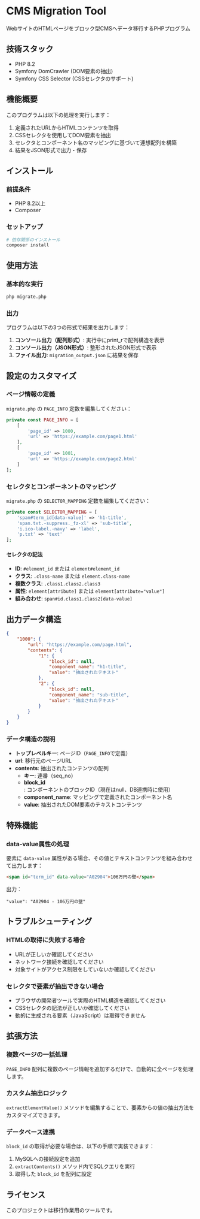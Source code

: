 # CMS Migration Tool

WebサイトのHTMLページをブロック型CMSへデータ移行するPHPプログラム

## 技術スタック

- PHP 8.2
- Symfony DomCrawler (DOM要素の抽出)
- Symfony CSS Selector (CSSセレクタのサポート)

## 機能概要

このプログラムは以下の処理を実行します：

1. 定義されたURLからHTMLコンテンツを取得
2. CSSセレクタを使用してDOM要素を抽出
3. セレクタとコンポーネント名のマッピングに基づいて連想配列を構築
4. 結果をJSON形式で出力・保存

## インストール

### 前提条件

- PHP 8.2以上
- Composer

### セットアップ

```bash
# 依存関係のインストール
composer install
```

## 使用方法

### 基本的な実行

```bash
php migrate.php
```

### 出力

プログラムは以下の3つの形式で結果を出力します：

1. **コンソール出力（配列形式）**: 実行中にprint_rで配列構造を表示
2. **コンソール出力（JSON形式）**: 整形されたJSON形式で表示
3. **ファイル出力**: `migration_output.json` に結果を保存

## 設定のカスタマイズ

### ページ情報の定義

`migrate.php` の `PAGE_INFO` 定数を編集してください：

```php
private const PAGE_INFO = [
    [
        'page_id' => 1000,
        'url' => 'https://example.com/page1.html'
    ],
    [
        'page_id' => 1001,
        'url' => 'https://example.com/page2.html'
    ]
];
```

### セレクタとコンポーネントのマッピング

`migrate.php` の `SELECTOR_MAPPING` 定数を編集してください：

```php
private const SELECTOR_MAPPING = [
    'span#term_id[data-value]' => 'h1-title',
    'span.txt.-suppress._fz-xl' => 'sub-title',
    'i.ico-label.-navy' => 'label',
    'p.txt' => 'text'
];
```

#### セレクタの記法

- **ID**: `#element_id` または `element#element_id`
- **クラス**: `.class-name` または `element.class-name`
- **複数クラス**: `.class1.class2.class3`
- **属性**: `element[attribute]` または `element[attribute="value"]`
- **組み合わせ**: `span#id.class1.class2[data-value]`

## 出力データ構造

```json
{
    "1000": {
        "url": "https://example.com/page.html",
        "contents": {
            "1": {
                "block_id": null,
                "component_name": "h1-title",
                "value": "抽出されたテキスト"
            },
            "2": {
                "block_id": null,
                "component_name": "sub-title",
                "value": "抽出されたテキスト"
            }
        }
    }
}
```

### データ構造の説明

- **トップレベルキー**: ページID（`PAGE_INFO`で定義）
- **url**: 移行元のページURL
- **contents**: 抽出されたコンテンツの配列
  - **キー**: 連番（seq_no）
  - **block_id**: コンポーネントのブロックID（現在はnull、DB連携時に使用）
  - **component_name**: マッピングで定義されたコンポーネント名
  - **value**: 抽出されたDOM要素のテキストコンテンツ

## 特殊機能

### data-value属性の処理

要素に `data-value` 属性がある場合、その値とテキストコンテンツを組み合わせて出力します：

```html
<span id="term_id" data-value="A02904">106万円の壁</span>
```

出力：
```
"value": "A02904 - 106万円の壁"
```

## トラブルシューティング

### HTMLの取得に失敗する場合

- URLが正しいか確認してください
- ネットワーク接続を確認してください
- 対象サイトがアクセス制限をしていないか確認してください

### セレクタで要素が抽出できない場合

- ブラウザの開発者ツールで実際のHTML構造を確認してください
- CSSセレクタの記法が正しいか確認してください
- 動的に生成される要素（JavaScript）は取得できません

## 拡張方法

### 複数ページの一括処理

`PAGE_INFO` 配列に複数のページ情報を追加するだけで、自動的に全ページを処理します。

### カスタム抽出ロジック

`extractElementValue()` メソッドを編集することで、要素からの値の抽出方法をカスタマイズできます。

### データベース連携

`block_id` の取得が必要な場合は、以下の手順で実装できます：

1. MySQLへの接続設定を追加
2. `extractContents()` メソッド内でSQLクエリを実行
3. 取得した `block_id` を配列に設定

## ライセンス

このプロジェクトは移行作業用のツールです。
